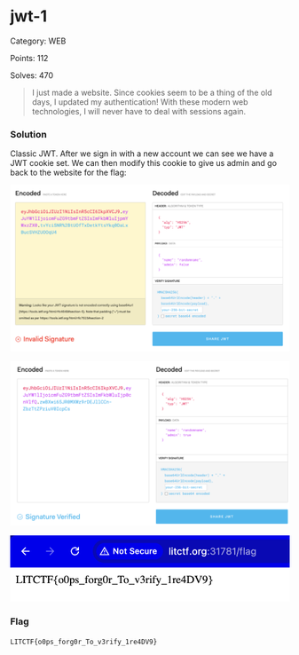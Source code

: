 # jwt-1

Category: WEB

Points: 112

Solves: 470

>I just made a website. Since cookies seem to be a thing of the old days, I updated my authentication! With these modern web technologies, I will never have to deal with sessions again.

### Solution

Classic JWT. After we sign in with a new account we can see we have a JWT cookie set. We can then modify this cookie to give us admin and go back to the website for the flag:

![Bad JWT](/images/jwt1bad.png)

![Good JWT](/images/jwt1good.png)

![Flag](/images/jwt1flag.png)


### Flag

```LITCTF{o0ps_forg0r_To_v3rify_1re4DV9}```